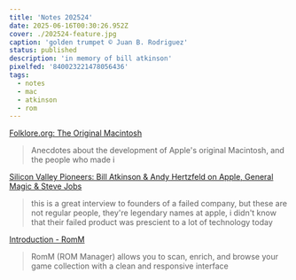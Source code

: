 ```yaml
---
title: 'Notes 202524'
date: 2025-06-16T00:30:26.952Z
cover: ./202524-feature.jpg
caption: 'golden trumpet © Juan B. Rodriguez'
status: published
description: 'in memory of bill atkinson'
pixelfed: '840023221478056436'
tags:
  - notes
  - mac
  - atkinson
  - rom
---
```


[Folklore.org: The Original Macintosh](https://folklore.org/0-index.html)

> Anecdotes about the development of Apple's original Macintosh, and the people who made i

[Silicon Valley Pioneers: Bill Atkinson & Andy Hertzfeld on Apple, General Magic & Steve Jobs](https://www.youtube.com/watch?v=dhlKTRU--VA)

> this is a great interview to founders of a failed company, but these are not regular people, they're legendary names at apple, i didn't know that their failed product was prescient to a lot of technology today

[Introduction - RomM](https://docs.romm.app/latest/)

> RomM (ROM Manager) allows you to scan, enrich, and browse your game collection with a clean and responsive interface


